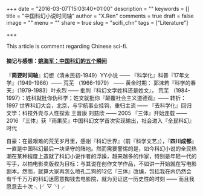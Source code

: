 +++
date = "2016-03-07T15:03:40+01:00"
description = ""
keywords = []
title = "中国科幻小说时间轴"
author = "X.Ren"
comments = true
draft = false
image = ""
menu = ""
share = true
slug = "scifi_chn"
tags = ["Literature"]

+++

This article is comment regarding Chinese sci-fi.  

#### 摘记与感想：[姚海军：中国科幻的五个瞬间](https://itunes.apple.com/cn/podcast/yi-xi-yao-hai-jun-zhong-guo/id676106704?i=364284777&mt=2)

『**简要时间轴**』幻想（清末民初-1949）YY小说 —— 『科学化』科普『17年文学』（1949-1966）—— 荒芜 （1966-1979） —— 黄金时期： 郭沫若『科学的春天』（1979-1983）叶永烈 —— 批判『科幻文学姓科还是姓文』， 荒芜 （1984-1997）：姓科就批你伪科学；姓文就批你『颠覆社会主义道德观』—— 转折：1997 世界科幻大会，北京，与宇航事业挂钩，重归主流 —— 『去科学化』回归文学：科技外壳与人性探索 王晋康 刘慈欣 —— 2005 『三体』开始连载 —— 2016 『三体』获『雨果奖』中国科幻文学首次实现输出，社会进入『全民科幻』时代  

自豪：在最艰难的荒芜岁月里，感谢『科幻世界』（前『科学文艺』），『**四川成都**』一直是中国科幻最后一块坚守的阵地。然而需要警惕的是，如今科幻小说的全民热潮在某种程度上造就了科幻小说作者的浮躁，越来越多的作家，特别是年轻一代的写手，以拍电影卖版权为目标：与其说在创作文学作品，不如讲一开始就在写电影剧本。然而，就算大家再怎么喷孔二狗的12亿『三体』改编，包括我在内仍然会有千千万万的科幻迷愿意掏钱去电影院，就为见证这一历史性的时刻 —— 而且我愿意去十次 ╮(╯▽╰)╭
